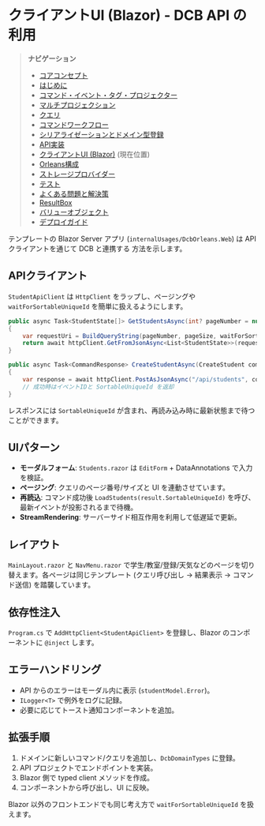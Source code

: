 # クライアントUI (Blazor) - DCB API の利用

> **ナビゲーション**
> - [コアコンセプト](01_core_concepts.md)
> - [はじめに](02_getting_started.md)
> - [コマンド・イベント・タグ・プロジェクター](03_aggregate_command_events.md)
> - [マルチプロジェクション](04_multiple_aggregate_projector.md)
> - [クエリ](05_query.md)
> - [コマンドワークフロー](06_workflow.md)
> - [シリアライゼーションとドメイン型登録](07_json_orleans_serialization.md)
> - [API実装](08_api_implementation.md)
> - [クライアントUI (Blazor)](09_client_api_blazor.md) (現在位置)
> - [Orleans構成](10_orleans_setup.md)
> - [ストレージプロバイダー](11_dapr_setup.md)
> - [テスト](12_unit_testing.md)
> - [よくある問題と解決策](13_common_issues.md)
> - [ResultBox](14_result_box.md)
> - [バリューオブジェクト](15_value_object.md)
> - [デプロイガイド](16_deployment.md)

テンプレートの Blazor Server アプリ (`internalUsages/DcbOrleans.Web`) は API クライアントを通じて DCB と連携する
方法を示します。

## APIクライアント

`StudentApiClient` は `HttpClient` をラップし、ページングや `waitForSortableUniqueId` を簡単に扱えるようにします。

```csharp
public async Task<StudentState[]> GetStudentsAsync(int? pageNumber = null, int? pageSize = null, string? waitForSortableUniqueId = null)
{
    var requestUri = BuildQueryString(pageNumber, pageSize, waitForSortableUniqueId);
    return await httpClient.GetFromJsonAsync<List<StudentState>>(requestUri) ?? [];
}

public async Task<CommandResponse> CreateStudentAsync(CreateStudent command)
{
    var response = await httpClient.PostAsJsonAsync("/api/students", command);
    // 成功時はイベントIDと SortableUniqueId を返却
}
```

レスポンスには `SortableUniqueId` が含まれ、再読み込み時に最新状態まで待つことができます。

## UIパターン

- **モーダルフォーム**: `Students.razor` は `EditForm` + DataAnnotations で入力を検証。
- **ページング**: クエリのページ番号/サイズと UI を連動させています。
- **再読込**: コマンド成功後 `LoadStudents(result.SortableUniqueId)` を呼び、最新イベントが投影されるまで待機。
- **StreamRendering**: サーバーサイド相互作用を利用して低遅延で更新。

## レイアウト

`MainLayout.razor` と `NavMenu.razor` で学生/教室/登録/天気などのページを切り替えます。各ページは同じテンプレート
(クエリ呼び出し → 結果表示 → コマンド送信) を踏襲しています。

## 依存性注入

`Program.cs` で `AddHttpClient<StudentApiClient>` を登録し、Blazor のコンポーネントに `@inject` します。

## エラーハンドリング

- API からのエラーはモーダル内に表示 (`studentModel.Error`)。
- `ILogger<T>` で例外をログに記録。
- 必要に応じてトースト通知コンポーネントを追加。

## 拡張手順

1. ドメインに新しいコマンド/クエリを追加し、`DcbDomainTypes` に登録。
2. API プロジェクトでエンドポイントを実装。
3. Blazor 側で typed client メソッドを作成。
4. コンポーネントから呼び出し、UI に反映。

Blazor 以外のフロントエンドでも同じ考え方で `waitForSortableUniqueId` を扱えます。
